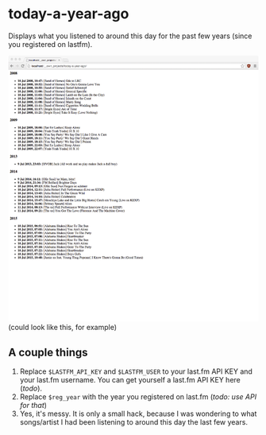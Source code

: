 # today-a-year-ago
Displays what you listened to around this day for the past few years (since you registered on lastfm).

![GitHub Logo](https://raw.githubusercontent.com/engelju/today-a-year-ago/master/a%20year%20ago.png)
(could look like this, for example)

## A couple things
1. Replace `$LASTFM_API_KEY` and `$LASTFM_USER` to your last.fm API KEY and your last.fm username. You can get yourself a last.fm API KEY here (*todo*).
2. Replace `$reg_year` with the year you registered on last.fm (*todo: use API for that*)
2. Yes, it's messy. It is only a small hack, because I was wondering to what songs/artist I had been listening to around this day the last few years.
